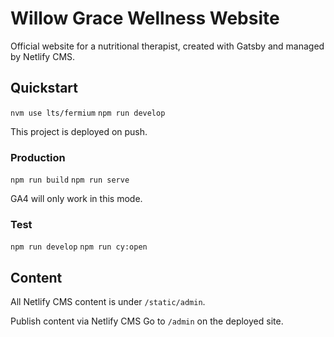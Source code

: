 # Willow Grace Wellness Website
Official website for a nutritional therapist, created with Gatsby and managed by Netlify CMS.

## Quickstart
`nvm use lts/fermium`
`npm run develop`

This project is deployed on push.

### Production
`npm run build`
`npm run serve`

GA4 will only work in this mode.

### Test
`npm run develop`
`npm run cy:open`

## Content 

All Netlify CMS content is under `/static/admin`.

Publish content via Netlify CMS
Go to `/admin` on the deployed site.
